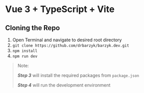# Vue 3 + TypeScript + Vite

## Cloning the Repo

1. Open Terminal and navigate to desired root directory
2. `git clone https://github.com/drbarzyk/barzyk.dev.git`
3. `npm install`
4. `npm run dev`

> Note: 
>
> ***Step 3*** will install the required packages from `package.json`
> 
> ***Step 4*** will run the development environment
